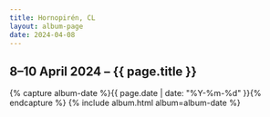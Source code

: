 ```yaml
---
title: Hornopirén, CL
layout: album-page
date: 2024-04-08
---
```

## 8–10 April 2024 – {{ page.title }}
{% capture album-date %}{{ page.date | date: "%Y-%m-%d" }}{% endcapture %}
{% include album.html album=album-date %}